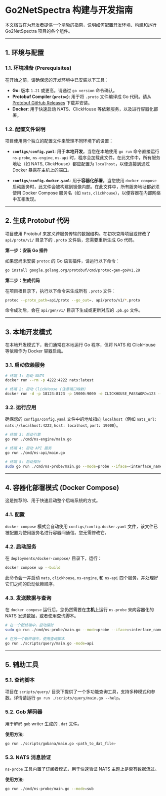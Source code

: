 # Go2NetSpectra 构建与开发指南

本文档旨在为开发者提供一个清晰的指南，说明如何配置开发环境、构建和运行 Go2NetSpectra 项目的各个组件。

---

## 1. 环境与配置

### 1.1. 环境准备 (Prerequisites)

在开始之前，请确保您的开发环境中已安装以下工具：

- **Go**: 版本 `1.21` 或更高。请通过 `go version` 命令确认。
- **Protobuf Compiler (`protoc`)**: 用于将 `.proto` 文件编译成 Go 代码。请从 [Protobuf GitHub Releases](https://github.com/protocolbuffers/protobuf/releases) 下载并安装。
- **Docker**: 用于快速启动 NATS、ClickHouse 等依赖服务，以及进行容器化部署。

### 1.2. 配置文件说明

项目使用两个独立的配置文件来管理不同环境下的设置：

- **`configs/config.yaml`**: 用于**本地开发**。当您在本地使用 `go run` 命令直接运行 `ns-probe`, `ns-engine`, `ns-api` 时，程序会加载此文件。在此文件中，所有服务地址（如 NATS, ClickHouse）都应配置为 `localhost`，以便连接到通过 Docker 暴露在主机上的端口。

- **`configs/config.docker.yaml`**: 用于**容器化部署**。当您使用 `docker compose` 启动服务时，此文件会被构建到镜像内部。在此文件中，所有服务地址都必须使用 Docker Compose 服务名（如 `nats`, `clickhouse`），以便容器在内部网络中互相发现。

---

## 2. 生成 Protobuf 代码

项目使用 Protobuf 来定义跨服务传输的数据结构。在初次克隆项目或修改了 `api/proto/v1/` 目录下的 `.proto` 文件后，您需要重新生成 Go 代码。

**第一步：安装 Go 插件**

如果您尚未安装 `protoc` 的 Go 语言插件，请运行以下命令：
```sh
go install google.golang.org/protobuf/cmd/protoc-gen-go@v1.28
```

**第二步：生成代码**

在项目根目录下，执行以下命令来生成所有 `.proto` 文件：
```sh
protoc --proto_path=api/proto --go_out=. api/proto/v1/*.proto
```

命令成功后，会在 `api/gen/v1/` 目录下生成或更新对应的 `.pb.go` 文件。

---

## 3. 本地开发模式

在本地开发模式下，我们通常在本地运行 Go 程序，但将 NATS 和 ClickHouse 等依赖作为 Docker 容器启动。

### 3.1. 启动依赖服务

```sh
# 终端 1: 启动 NATS
docker run --rm -p 4222:4222 nats:latest

# 终端 2: 启动 ClickHouse (注意端口映射)
docker run -d -p 18123:8123 -p 19000:9000 -e CLICKHOUSE_PASSWORD=123 --name some-clickhouse-server --ulimit nofile=262144:262144 clickhouse/clickhouse-server
```

### 3.2. 运行应用

确保您的 `configs/config.yaml` 文件中的地址指向 `localhost`（例如 `nats_url: nats://localhost:4222`, `host: localhost`, `port: 19000`）。

```sh
# 终端 3: 启动引擎
go run ./cmd/ns-engine/main.go

# 终端 4: 启动 API 服务
go run ./cmd/ns-api/main.go

# 终端 5: 启动探针
sudo go run ./cmd/ns-probe/main.go --mode=probe --iface=<interface_name>
```

---

## 4. 容器化部署模式 (Docker Compose)

这是推荐的、用于快速启动整个后端系统的方式。

### 4.1. 配置

`docker compose` 模式会自动使用 `configs/config.docker.yaml` 文件，该文件已被配置为使用服务名进行容器间通信。您无需修改它。

### 4.2. 启动服务

在 `deployments/docker-compose/` 目录下，运行：
```sh
docker compose up --build
```

此命令会一并启动 `nats`, `clickhouse`, `ns-engine`, 和 `ns-api` 四个服务，并处理好它们之间的启动依赖顺序。

### 4.3. 发送数据与查询

在 `docker compose` 运行后，您仍然需要在**主机**上运行 `ns-probe` 来向容器化的 NATS 发送数据，或者使用查询脚本。

```sh
# 在一个新终端中，启动探针
sudo go run ./cmd/ns-probe/main.go --mode=probe --iface=<interface_name>

# 在另一个新终端中，使用查询脚本
go run ./scripts/query/main.go -mode=api
```

---

## 5. 辅助工具

### 5.1. 查询脚本

项目在 `scripts/query/` 目录下提供了一个多功能查询工具，支持多种模式和参数。详情请运行 `go run ./scripts/query/main.go --help`。

### 5.2. Gob 解码器

用于解码 `gob` writer 生成的 `.dat` 文件。

**使用方法**:
```sh
go run ./scripts/gobana/main.go <path_to_dat_file>
```

### 5.3. NATS 消息验证

`ns-probe` 工具内置了订阅者模式，用于快速验证 NATS 主题上是否有数据流过。

**使用方法**:
```sh
go run ./cmd/ns-probe/main.go --mode=sub
```
